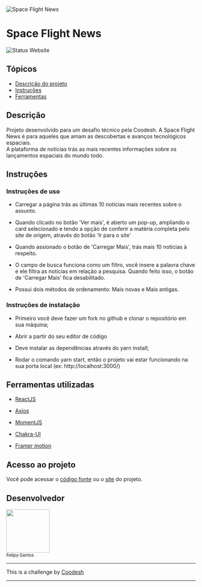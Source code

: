 ![Space Flight News](https://user-images.githubusercontent.com/72530197/163819080-d3969cc6-b59e-405d-8eaf-88036f7ff129.png)

# Space Flight News
![Status Website](https://img.shields.io/website?down_message=red&style=for-the-badge&up_color=green&up_message=online&url=https%3A%2F%2Fspace-flight-news-delta.vercel.app%2F)

## Tópicos
- [Descrição do projeto](#descricao-do-projeto)
- [Instruções](#instrucoes)
- [Ferramentas](#ferramentas)

<h2 id=descricao-do-projeto>Descrição</h2> 
<p>
  Projeto desenvolvido para um desafio técnico pela Coodesh.
  A Space Flight News é para aqueles que amam as descobertas e avanços tecnológicos espaciais.
  <br/>
  A plataforma de notícias trás as mais recentes informações sobre os lançamentos espaciais do mundo todo.  
</p>

<h2 id=instrucoes>Instruções</h2> 
<h3>Instruções de uso</h3>
<p>
  
- Carregar a página trás as últimas 10 notícias mais recentes sobre o assunto.
  <br/>
  
- Quando clicado no botão 'Ver mais', é aberto um pop-up, ampliando o card selecionado e tendo a opção de conferir a matéria completa pelo site de origem, através do botão 'Ir para o site'
  <br/>
  
- Quando assionado o botão de 'Carregar Mais', trás mais 10 notícias à respeito.
  <br/>
  
- O campo de busca funciona como um filtro, você insere a palavra chave e ele filtra as notícias em relação a pesquisa. Quando feito isso, o botão de 'Carregar Mais' fica desabilitado.
  <br/>
  
- Possui dois métodos de ordenamento: Mais novas e Mais antigas.
</p>
<h3>Instruções de instalação</h3>
<p>
  
- Primeiro você deve fazer um fork no github e clonar o repositório em sua máquina;
  <br/>
  
- Abrir a partir do seu editor de código
  <br/>
  
- Deve instalar as dependências através do yarn install;
  <br/>
  
- Rodar o comando yarn start, então o projeto vai estar funcionando na sua porta local (ex: http://localhost:3000/)
</p>

<h2 id=ferramentas>Ferramentas utilizadas</h2> 
<p>
  
- <a href="https://pt-br.reactjs.org/" target="_blank">ReactJS</a> 
  <br/>
  
- <a href="https://axios-http.com/ptbr/" target="_blank">Axios</a> 
  <br/>
  
- <a href="https://momentjs.com/" target="_blank">MomentJS</a> 
  <br/>
  
- <a href="https://chakra-ui.com/" target="_blank">Chakra-UI</a> 
  <br/>

- <a href="https://www.framer.com/motion/" target="_blank">Framer motion</a> 
  <br/>
</p>

<h2>Acesso ao projeto</h2>

<p>Você pode acessar o <a href="https://github.com/felipysantos/space-flight-news" traget="_blanck">código fonte</a> ou o <a href="https://space-flight-news-delta.vercel.app/" traget="_blanck">site</a> do projeto.</p>

<h2>Desenvolvedor</h2>

 [<img src="https://avatars.githubusercontent.com/u/72530197?v=4" width=115><br><sub>Felipy Santos</sub>](https://github.com/felipysantos) 
 
 ---

<span>This is a challenge by <a href="https://coodesh.com/">Coodesh</a></span>

---

